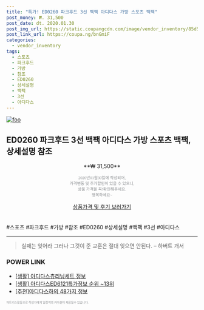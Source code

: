 ```yaml
--- 
title: "특가! ED0260 파크후드 3선 백팩 아디다스 가방 스포츠 백팩" 
post_money: ₩. 31,500 
post_date: dt. 2020.01.30 
post_img_url: https://static.coupangcdn.com/image/vendor_inventory/85d5/74a8ccf305ddf90ce02b17edb9f2984c18ff5f2d4c8385773b7c1a7b7853.jpg 
post_link_url: https://coupa.ng/bnGmiF 
categories: 
  - vendor_inventory 
tags: 
  - 스포츠 
  - 파크후드 
  - 가방 
  - 참조 
  - ED0260 
  - 상세설명 
  - 백팩 
  - 3선 
  - 아디다스 
--- 
```

[![foo](https://static.coupangcdn.com/image/vendor_inventory/85d5/74a8ccf305ddf90ce02b17edb9f2984c18ff5f2d4c8385773b7c1a7b7853.jpg)](https://coupa.ng/bnGmiF) 

## ED0260 파크후드 3선 백팩 아디다스 가방 스포츠 백팩, 상세설명 참조 
<p style="text-align: center;">**₩ 31,500**</p> 
<p style="text-align: center;"><span style="color: #898c8f; font-family: Georgia,Times,serif; font-size: 0.75em;">2020년01월30일에 작성되어, <br>가격변동 및 추가할인이 있을 수 있으니,<br> 상품 가격을 꼭!확인해주세요.<br>행복하세요~</span> 
</p>	 
<div markdown="0" style="text-align: center;"><a href="https://coupa.ng/bnGmiF" class="btn btn--success">상품가격 및 후기 보러가기</a></div> 
<br><br> 
  #스포츠 #파크후드 #가방 #참조 #ED0260 #상세설명 #백팩 #3선 #아디다스 
<hr> 

> 실패는 잊어라 그러나 그것이 준 교훈은 절대 잊으면 안된다. – 하버트 개서 


### POWER LINK

* <a href="https://blog.naver.com/fasyy4321/221770123232" target="_blank"> [생활] 아디다스츄리닝세트 정보 </a>
* <a href="https://blog.naver.com/sakai111/221774792395" target="_blank"> [생활] 아디다스ED6121특가정보 순위 ~13위</a>
* <a href="https://blog.naver.com/fasyy4321/221789433599" target="_blank">[추천]아디다스하의 48가지 정보</a>

<span style="color: #898c8f; font-family: Georgia,Times,serif; font-size: 0.55em;">파트너스활동으로 작성자에게 일정액의 커미션이 제공될수 있습니다.</span> 
